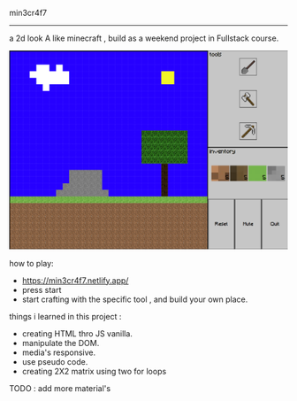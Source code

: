 min3cr4f7

---

a 2d look A like minecraft , build as a weekend project in Fullstack course.

![alt text](./screenshots/1.png)

how to play:
- https://min3cr4f7.netlify.app/
- press start
- start crafting with the specific tool , and build your own place.

things i learned in this project :
- creating HTML thro JS vanilla.
- manipulate the DOM.
- media's responsive.
- use pseudo code.
- creating 2X2 matrix using two for loops

TODO : add more material's 
